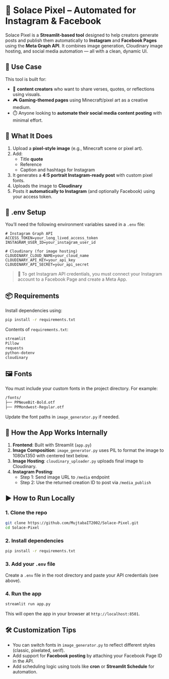 # 🧵 Solace Pixel – Automated for Instagram & Facebook

Solace Pixel is a **Streamlit-based tool** designed to help creators generate posts and publish them automatically to **Instagram** and **Facebook Pages** using the **Meta Graph API**. It combines image generation, Cloudinary image hosting, and social media automation — all with a clean, dynamic UI.

## 📌 Use Case

This tool is built for:

- 🧕 **content creators** who want to share verses, quotes, or reflections using visuals.
- 🎮 **Gaming-themed pages** using Minecraft/pixel art as a creative medium.
- ⏱️ Anyone looking to **automate their social media content posting** with minimal effort.

## 🔁 What It Does

1. Upload a **pixel-style image** (e.g., Minecraft scene or pixel art).
2. Add:
   - Title **quote**
   - Reference
   - Caption and hashtags for Instagram
3. It generates a **4:5 portrait Instagram-ready post** with custom pixel fonts.
4. Uploads the image to **Cloudinary**
5. Posts it **automatically to Instagram** (and optionally Facebook) using your access token.

## 🔐 .env Setup

You’ll need the following environment variables saved in a `.env` file:

```env
# Instagram Graph API
ACCESS_TOKEN=your_long_lived_access_token
INSTAGRAM_USER_ID=your_instagram_user_id

# Cloudinary (for image hosting)
CLOUDINARY_CLOUD_NAME=your_cloud_name
CLOUDINARY_API_KEY=your_api_key
CLOUDINARY_API_SECRET=your_api_secret
```

> 📌 To get Instagram API credentials, you must connect your Instagram account to a Facebook Page and create a Meta App.

## 📦 Requirements

Install dependencies using:

```bash
pip install -r requirements.txt
```

Contents of `requirements.txt`:

```txt
streamlit
Pillow
requests
python-dotenv
cloudinary
```

## 🖼️ Fonts

You must include your custom fonts in the project directory. For example:

```bash
/fonts/
├── PPNeueBit-Bold.otf
├── PPMondwest-Regular.otf
```

Update the font paths in `image_generator.py` if needed.

## 🧠 How the App Works Internally

1. **Frontend**: Built with Streamlit (`app.py`)
2. **Image Composition**: `image_generator.py` uses PIL to format the image to 1080x1350 with centered text below.
3. **Image Hosting**: `cloudinary_uploader.py` uploads final image to Cloudinary.
4. **Instagram Posting**:
    - Step 1: Send image URL to `/media` endpoint
    - Step 2: Use the returned creation ID to post via `/media_publish`

## ▶️ How to Run Locally

### 1. Clone the repo

```bash
git clone https://github.com/MujtabaIT2002/Solace-Pixel.git
cd Solace-Pixel
```

### 2. Install dependencies

```bash
pip install -r requirements.txt
```

### 3. Add your `.env` file

Create a `.env` file in the root directory and paste your API credentials (see above).

### 4. Run the app

```bash
streamlit run app.py
```

This will open the app in your browser at `http://localhost:8501`.

## 🛠️ Customization Tips

- You can switch fonts in `image_generator.py` to reflect different styles (classic, pixelated, serif).
- Add support for **Facebook posting** by attaching your Facebook Page ID in the API.
- Add scheduling logic using tools like **cron** or **Streamlit Schedule** for automation.
